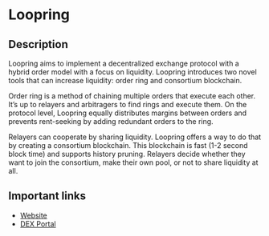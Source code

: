 # Loopring

## Description

Loopring aims to implement a decentralized exchange protocol with a hybrid order model with a focus on liquidity. Loopring introduces two novel tools that can increase liquidity: order ring and consortium blockchain.

Order ring is a method of chaining multiple orders that execute each other. It’s up to relayers and arbitragers to find rings and execute them. On the protocol level, Loopring equally distributes margins between orders and prevents rent-seeking by adding redundant orders to the ring.

Relayers can cooperate by sharing liquidity. Loopring offers a way to do that by creating a consortium blockchain. This blockchain is fast \(1-2 second block time\) and supports history pruning. Relayers decide whether they want to join the consortium, make their own pool, or not to share liquidity at all.

## Important links

* [Website](https://loopring.org)
* [DEX Portal](https://loopr.loopring.io/#/)

